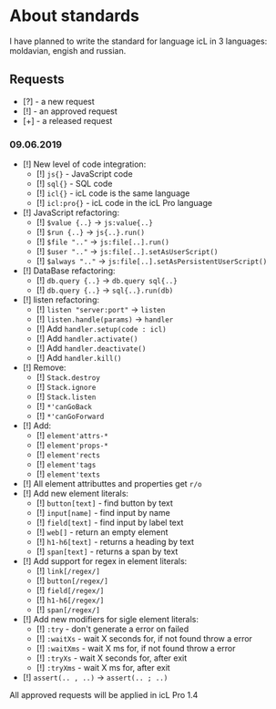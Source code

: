 # About standards

I have planned to write the standard for language icL in 3 languages:
moldavian, engish and russian.

## Requests

* [?] - a new request
* [!] - an approved request
* [+] - a released request

### 09.06.2019

* [!] New level of code integration:
  * [!] `js{}` - JavaScript code
  * [!] `sql{}` - SQL code
  * [!] `icl{}` - icL code is the same language
  * [!] `icl:pro{}` - icL code in the icL Pro language
* [!] JavaScript refactoring:
  * [!] `$value {..}` → `js:value{..}`
  * [!] `$run {..}` → `js{..}.run()`
  * [!] `$file ".."` → `js:file[..].run()`
  * [!] `$user ".."` → `js:file[..].setAsUserScript()`
  * [!] `$always ".."` → `js:file[..].setAsPersistentUserScript()`
* [!] DataBase refactoring:
  * [!] `db.query {..}` → `db.query sql{..}`
  * [!] `db.query {..}` → `sql{..}.run(db)`
* [!] listen refactoring:
  * [!] `listen "server:port"` → `listen`
  * [!] `listen.handle(params)` → `handler`
  * [!] Add `handler.setup(code : icl)`
  * [!] Add `handler.activate()`
  * [!] Add `handler.deactivate()`
  * [!] Add `handler.kill()`
* [!] Remove:
  * [!] `Stack.destroy`
  * [!] `Stack.ignore`
  * [!] `Stack.listen`
  * [!] `*'canGoBack`
  * [!] `*'canGoForward`
* [!] Add:
  * [!] `element'attrs-*`
  * [!] `element'props-*`
  * [!] `element'rects`
  * [!] `element'tags`
  * [!] `element'texts`
* [!] All element attributtes and properties get `r/o`
* [!] Add new element literals:
  * [!] `button[text]` - find button by text
  * [!] `input[name]` - find input by name
  * [!] `field[text]` - find input by label text
  * [!] `web[]` - return an empty element
  * [!] `h1-h6[text]` - returns a heading by text
  * [!] `span[text]` - returns a span by text
* [!] Add support for regex in element literals:
  * [!] `link[/regex/]`
  * [!] `button[/regex/]`
  * [!] `field[/regex/]`
  * [!] `h1-h6[/regex/]`
  * [!] `span[/regex/]`
* [!] Add new modifiers for sigle element literals:
  * [!] `:try` - don't generate a error on failed
  * [!] `:waitXs` - wait X seconds for, if not found throw a error
  * [!] `:waitXms` - wait X ms for, if not found throw a error
  * [!] `:tryXs` - wait X seconds for, after exit
  * [!] `:tryXms` - wait X ms for, after exit
* [!] `assert(.. , ..)` → `assert(.. ; ..)`

All approved requests will be applied in icL Pro 1.4
